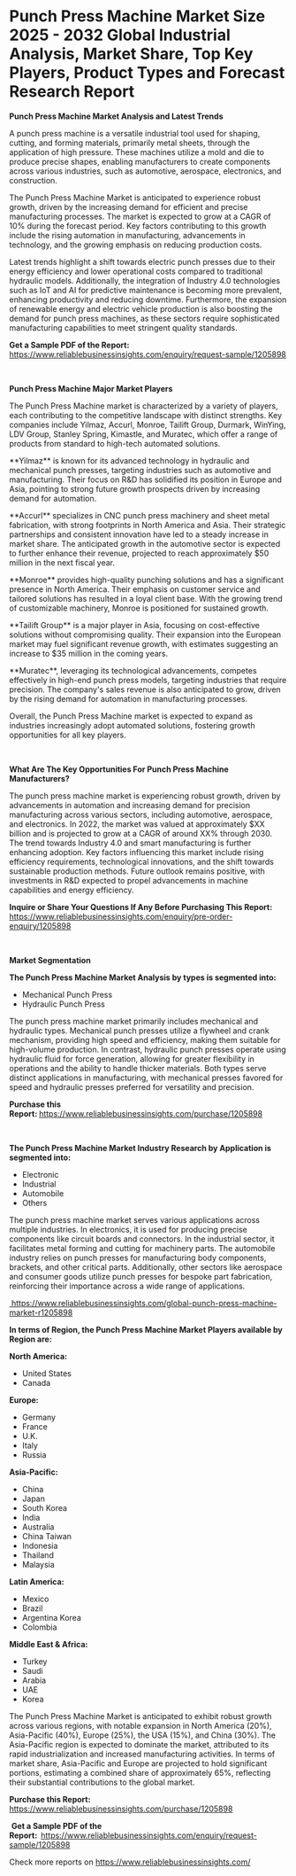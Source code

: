 <p><h1>Punch Press Machine Market Size 2025 - 2032 Global Industrial Analysis, Market Share, Top Key Players, Product Types and Forecast Research Report</h1></p><p><strong>Punch Press Machine Market Analysis and Latest Trends</strong></p>
<p><p>A punch press machine is a versatile industrial tool used for shaping, cutting, and forming materials, primarily metal sheets, through the application of high pressure. These machines utilize a mold and die to produce precise shapes, enabling manufacturers to create components across various industries, such as automotive, aerospace, electronics, and construction.</p><p>The Punch Press Machine Market is anticipated to experience robust growth, driven by the increasing demand for efficient and precise manufacturing processes. The market is expected to grow at a CAGR of 10% during the forecast period. Key factors contributing to this growth include the rising automation in manufacturing, advancements in technology, and the growing emphasis on reducing production costs. </p><p>Latest trends highlight a shift towards electric punch presses due to their energy efficiency and lower operational costs compared to traditional hydraulic models. Additionally, the integration of Industry 4.0 technologies such as IoT and AI for predictive maintenance is becoming more prevalent, enhancing productivity and reducing downtime. Furthermore, the expansion of renewable energy and electric vehicle production is also boosting the demand for punch press machines, as these sectors require sophisticated manufacturing capabilities to meet stringent quality standards.</p></p>
<p><strong>Get a Sample PDF of the Report:&nbsp;</strong> <a href="https://www.reliablebusinessinsights.com/enquiry/request-sample/1205898?utm_campaign=2752&utm_medium=2&utm_source=Github&utm_content=ia&utm_term=10042025&utm_id=punch-press-machine">https://www.reliablebusinessinsights.com/enquiry/request-sample/1205898</a></p>
<p>&nbsp;</p>
<p><strong>Punch Press Machine Major Market Players</strong></p>
<p><p>The Punch Press Machine market is characterized by a variety of players, each contributing to the competitive landscape with distinct strengths. Key companies include Yilmaz, Accurl, Monroe, Tailift Group, Durmark, WinYing, LDV Group, Stanley Spring, Kimastle, and Muratec, which offer a range of products from standard to high-tech automated solutions.</p><p>**Yilmaz** is known for its advanced technology in hydraulic and mechanical punch presses, targeting industries such as automotive and manufacturing. Their focus on R&D has solidified its position in Europe and Asia, pointing to strong future growth prospects driven by increasing demand for automation.</p><p>**Accurl** specializes in CNC punch press machinery and sheet metal fabrication, with strong footprints in North America and Asia. Their strategic partnerships and consistent innovation have led to a steady increase in market share. The anticipated growth in the automotive sector is expected to further enhance their revenue, projected to reach approximately $50 million in the next fiscal year.</p><p>**Monroe** provides high-quality punching solutions and has a significant presence in North America. Their emphasis on customer service and tailored solutions has resulted in a loyal client base. With the growing trend of customizable machinery, Monroe is positioned for sustained growth.</p><p>**Tailift Group** is a major player in Asia, focusing on cost-effective solutions without compromising quality. Their expansion into the European market may fuel significant revenue growth, with estimates suggesting an increase to $35 million in the coming years.</p><p>**Muratec**, leveraging its technological advancements, competes effectively in high-end punch press models, targeting industries that require precision. The company's sales revenue is also anticipated to grow, driven by the rising demand for automation in manufacturing processes. </p><p>Overall, the Punch Press Machine market is expected to expand as industries increasingly adopt automated solutions, fostering growth opportunities for all key players.</p></p>
<p>&nbsp;</p>
<p><strong>What Are The Key Opportunities For Punch Press Machine Manufacturers?</strong></p>
<p><p>The punch press machine market is experiencing robust growth, driven by advancements in automation and increasing demand for precision manufacturing across various sectors, including automotive, aerospace, and electronics. In 2022, the market was valued at approximately $XX billion and is projected to grow at a CAGR of around XX% through 2030. The trend towards Industry 4.0 and smart manufacturing is further enhancing adoption. Key factors influencing this market include rising efficiency requirements, technological innovations, and the shift towards sustainable production methods. Future outlook remains positive, with investments in R&D expected to propel advancements in machine capabilities and energy efficiency.</p></p>
<p><strong>Inquire or Share Your Questions If Any Before Purchasing This Report:</strong> <a href="https://www.reliablebusinessinsights.com/enquiry/pre-order-enquiry/1205898?utm_campaign=2752&utm_medium=2&utm_source=Github&utm_content=ia&utm_term=10042025&utm_id=punch-press-machine">https://www.reliablebusinessinsights.com/enquiry/pre-order-enquiry/1205898</a></p>
<p>&nbsp;</p>
<p><strong>Market Segmentation</strong></p>
<p><strong>The Punch Press Machine Market Analysis by types is segmented into:</strong></p>
<p><ul><li>Mechanical Punch Press</li><li>Hydraulic Punch Press</li></ul></p>
<p><p>The punch press machine market primarily includes mechanical and hydraulic types. Mechanical punch presses utilize a flywheel and crank mechanism, providing high speed and efficiency, making them suitable for high-volume production. In contrast, hydraulic punch presses operate using hydraulic fluid for force generation, allowing for greater flexibility in operations and the ability to handle thicker materials. Both types serve distinct applications in manufacturing, with mechanical presses favored for speed and hydraulic presses preferred for versatility and precision.</p></p>
<p><strong>Purchase this Report:&nbsp;</strong><a href="https://www.reliablebusinessinsights.com/purchase/1205898?utm_campaign=2752&utm_medium=2&utm_source=Github&utm_content=ia&utm_term=10042025&utm_id=punch-press-machine">https://www.reliablebusinessinsights.com/purchase/1205898</a></p>
<p>&nbsp;</p>
<p><strong>The Punch Press Machine Market Industry Research by Application is segmented into:</strong></p>
<p><ul><li>Electronic</li><li>Industrial</li><li>Automobile</li><li>Others</li></ul></p>
<p><p>The punch press machine market serves various applications across multiple industries. In electronics, it is used for producing precise components like circuit boards and connectors. In the industrial sector, it facilitates metal forming and cutting for machinery parts. The automobile industry relies on punch presses for manufacturing body components, brackets, and other critical parts. Additionally, other sectors like aerospace and consumer goods utilize punch presses for bespoke part fabrication, reinforcing their importance across a wide range of applications.</p></p>
<p><a href="https://www.reliablebusinessinsights.com/global-punch-press-machine-market-r1205898?utm_campaign=2752&utm_medium=2&utm_source=Github&utm_content=ia&utm_term=10042025&utm_id=punch-press-machine">&nbsp;https://www.reliablebusinessinsights.com/global-punch-press-machine-market-r1205898</a></p>
<p><strong>In terms of Region, the Punch Press Machine Market Players available by Region are:</strong></p>
<p>
    <p> <strong> North America: </strong>
        <ul>
            <li>United States</li>
            <li>Canada</li>
        </ul>
        </p> 
    <p> <strong> Europe: </strong>
        <ul>
            <li>Germany</li>
            <li>France</li>
            <li>U.K.</li>
            <li>Italy</li>
            <li>Russia</li>
        </ul>
        </p> 
    <p> <strong> Asia-Pacific: </strong>
        <ul>
            <li>China</li>
            <li>Japan</li>
            <li>South Korea</li>
            <li>India</li>
            <li>Australia</li>
            <li>China Taiwan</li>
            <li>Indonesia</li>
            <li>Thailand</li>
            <li>Malaysia</li>
        </ul>
        </p> 
    <p> <strong> Latin America: </strong>
        <ul>
            <li>Mexico</li>
            <li>Brazil</li>
            <li>Argentina Korea</li>
            <li>Colombia</li>
        </ul>
        </p> 
    <p> <strong> Middle East & Africa: </strong>
        <ul>
            <li>Turkey</li>
            <li>Saudi</li>
            <li>Arabia</li>
            <li>UAE</li>
            <li>Korea</li>
        </ul>
    </p>
    </p>
<p><p>The Punch Press Machine Market is anticipated to exhibit robust growth across various regions, with notable expansion in North America (20%), Asia-Pacific (40%), Europe (25%), the USA (15%), and China (30%). The Asia-Pacific region is expected to dominate the market, attributed to its rapid industrialization and increased manufacturing activities. In terms of market share, Asia-Pacific and Europe are projected to hold significant portions, estimating a combined share of approximately 65%, reflecting their substantial contributions to the global market.</p></p>
<p><strong>Purchase this Report: </strong><a href="https://www.reliablebusinessinsights.com/purchase/1205898?utm_campaign=2752&utm_medium=2&utm_source=Github&utm_content=ia&utm_term=10042025&utm_id=punch-press-machine">https://www.reliablebusinessinsights.com/purchase/1205898</a></p>
<p>&nbsp;<strong>Get a Sample PDF of the Report:&nbsp;&nbsp;</strong><a href="https://www.reliablebusinessinsights.com/enquiry/request-sample/1205898?utm_campaign=2752&utm_medium=2&utm_source=Github&utm_content=ia&utm_term=10042025&utm_id=punch-press-machine">https://www.reliablebusinessinsights.com/enquiry/request-sample/1205898</a></p>
<p><strong></strong></p>
<p>Check more reports on <a href="https://www.reliablebusinessinsights.com/?utm_campaign=2752&utm_medium=2&utm_source=Github&utm_content=ia&utm_term=10042025&utm_id=punch-press-machine">https://www.reliablebusinessinsights.com/</a></p>